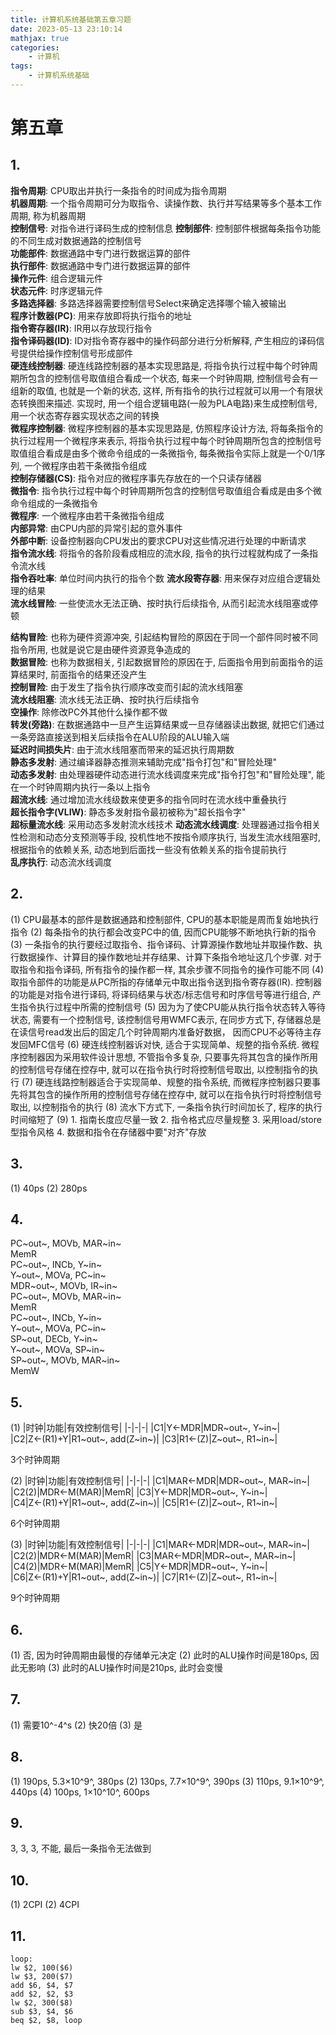 ```yaml
---
title: 计算机系统基础第五章习题
date: 2023-05-13 23:10:14
mathjax: true
categories:
    - 计算机
tags:
    - 计算机系统基础
---
```


# 第五章

## 1.
**指令周期**: CPU取出并执行一条指令的时间成为指令周期  
**机器周期**: 一个指令周期可分为取指令、读操作数、执行并写结果等多个基本工作周期, 称为机器周期  
**控制信号**: 对指令进行译码生成的控制信息
**控制部件**: 控制部件根据每条指令功能的不同生成对数据通路的控制信号  
**功能部件**: 数据通路中专门进行数据运算的部件  
**执行部件**: 数据通路中专门进行数据运算的部件  
**操作元件**: 组合逻辑元件  
**状态元件**: 时序逻辑元件  
**多路选择器**: 多路选择器需要控制信号Select来确定选择哪个输入被输出  
**程序计数器(PC)**: 用来存放即将执行指令的地址  
**指令寄存器(IR)**: IR用以存放现行指令  
**指令译码器(ID)**: ID对指令寄存器中的操作码部分进行分析解释, 产生相应的译码信号提供给操作控制信号形成部件  
**硬连线控制器**: 硬连线路控制器的基本实现思路是, 将指令执行过程中每个时钟周期所包含的控制信号取值组合看成一个状态, 每来一个时钟周期, 控制信号会有一组新的取值, 也就是一个新的状态, 这样, 所有指令的执行过程就可以用一个有限状态转换图来描述. 实现时, 用一个组合逻辑电路(一般为PLA电路)来生成控制信号, 用一个状态寄存器实现状态之间的转换  
**微程序控制器**: 微程序控制器的基本实现思路是, 仿照程序设计方法, 将每条指令的执行过程用一个微程序来表示, 将指令执行过程中每个时钟周期所包含的控制信号取值组合看成是由多个微命令组成的一条微指令, 每条微指令实际上就是一个0/1序列, 一个微程序由若干条微指令组成  
**控制存储器(CS)**: 指令对应的微程序事先存放在的一个只读存储器  
**微指令**: 指令执行过程中每个时钟周期所包含的控制信号取值组合看成是由多个微命令组成的一条微指令  
**微程序**: 一个微程序由若干条微指令组成  
**内部异常**: 由CPU内部的异常引起的意外事件  
**外部中断**: 设备控制器向CPU发出的要求CPU对这些情况进行处理的中断请求  
**指令流水线**: 将指令的各阶段看成相应的流水段, 指令的执行过程就构成了一条指令流水线  
**指令吞吐率**: 单位时间内执行的指令个数
**流水段寄存器**: 用来保存对应组合逻辑处理的结果  
**流水线冒险**: 一些使流水无法正确、按时执行后续指令, 从而引起流水线阻塞或停顿  
<!--more-->
**结构冒险**: 也称为硬件资源冲突, 引起结构冒险的原因在于同一个部件同时被不同指令所用, 也就是说它是由硬件资源竞争造成的  
**数据冒险**: 也称为数据相关, 引起数据冒险的原因在于, 后面指令用到前面指令的运算结果时, 前面指令的结果还没产生  
**控制冒险**: 由于发生了指令执行顺序改变而引起的流水线阻塞  
**流水线阻塞**: 流水线无法正确、按时执行后续指令  
**空操作**: 除修改PC外其他什么操作都不做  
**转发(旁路)**: 在数据通路中一旦产生运算结果或一旦存储器读出数据, 就把它们通过一条旁路直接送到相关后续指令在ALU阶段的ALU输入端  
**延迟时间损失片**: 由于流水线阻塞而带来的延迟执行周期数  
**静态多发射**: 通过编译器静态推测来辅助完成"指令打包"和"冒险处理"  
**动态多发射**: 由处理器硬件动态进行流水线调度来完成"指令打包"和"冒险处理", 能在一个时钟周期内执行一条以上指令  
**超流水线**: 通过增加流水线级数来使更多的指令同时在流水线中重叠执行  
**超长指令字(VLIW)**: 静态多发射指令最初被称为"超长指令字"  
**超标量流水线**: 采用动态多发射流水线技术
**动态流水线调度**: 处理器通过指令相关性检测和动态分支预测等手段, 投机性地不按指令顺序执行, 当发生流水线阻塞时, 根据指令的依赖关系, 动态地到后面找一些没有依赖关系的指令提前执行  
**乱序执行**: 动态流水线调度  

## 2.
(1) CPU最基本的部件是数据通路和控制部件, CPU的基本职能是周而复始地执行指令
(2) 每条指令的执行都会改变PC中的值, 因而CPU能够不断地执行新的指令
(3) 一条指令的执行要经过取指令、指令译码、计算源操作数地址并取操作数、执行数据操作、计算目的操作数地址并存结果、计算下条指令地址这几个步骤. 对于取指令和指令译码, 所有指令的操作都一样, 其余步骤不同指令的操作可能不同
(4) 取指令部件的功能是从PC所指的存储单元中取出指令送到指令寄存器(IR). 控制器的功能是对指令进行译码, 将译码结果与状态/标志信号和时序信号等进行组合, 产生指令执行过程中所需的控制信号
(5) 因为为了使CPU能从执行指令状态转入等待状态, 需要有一个控制信号, 该控制信号用WMFC表示, 在同步方式下, 存储器总是在读信号read发出后的固定几个时钟周期内准备好数据， 因而CPU不必等待主存发回MFC信号
(6) 硬连线控制器诉对快, 适合于实现简单、规整的指令系统. 微程序控制器因为采用软件设计思想, 不管指令多复杂, 只要事先将其包含的操作所用的控制信号存储在控存中, 就可以在指令执行时将控制信号取出, 以控制指令的执行
(7) 硬连线路控制器适合于实现简单、规整的指令系统, 而微程序控制器只要事先将其包含的操作所用的控制信号存储在控存中, 就可以在指令执行时将控制信号取出, 以控制指令的执行
(8) 流水下方式下, 一条指令执行时间加长了, 程序的执行时间缩短了
(9) 1. 指南长度应尽量一致 2. 指令格式应尽量规整 3. 采用load/store型指令风格 4. 数据和指令在存储器中要"对齐"存放

## 3.
(1) 40ps
(2) 280ps

## 4.
PC~out~, MOVb, MAR~in~  
MemR  
PC~out~, INCb, Y~in~  
Y~out~, MOVa, PC~in~  
MDR~out~, MOVb, IR~in~  
PC~out~, MOVb, MAR~in~  
MemR  
PC~out~, INCb, Y~in~  
Y~out~, MOVa, PC~in~  
SP~out, DECb, Y~in~  
Y~out~, MOVa, SP~in~  
SP~out~, MOVb, MAR~in~  
MemW  

## 5.
(1)
|时钟|功能|有效控制信号|
|-|-|-|
|C1|Y&larr;MDR|MDR~out~, Y~in~|
|C2|Z&larr;(R1)+Y|R1~out~, add(Z~in~)|
|C3|R1&larr;(Z)|Z~out~, R1~in~|

3个时钟周期

(2)
|时钟|功能|有效控制信号|
|-|-|-|
|C1|MAR&larr;MDR|MDR~out~, MAR~in~|
|C2(2)|MDR&larr;M(MAR)|MemR|
|C3|Y&larr;MDR|MDR~out~, Y~in~|
|C4|Z&larr;(R1)+Y|R1~out~, add(Z~in~)|
|C5|R1&larr;(Z)|Z~out~, R1~in~|

6个时钟周期

(3)
|时钟|功能|有效控制信号|
|-|-|-|
|C1|MAR&larr;MDR|MDR~out~, MAR~in~|
|C2(2)|MDR&larr;M(MAR)|MemR|
|C3|MAR&larr;MDR|MDR~out~, MAR~in~|
|C4(2)|MDR&larr;M(MAR)|MemR|
|C5|Y&larr;MDR|MDR~out~, Y~in~|
|C6|Z&larr;(R1)+Y|R1~out~, add(Z~in~)|
|C7|R1&larr;(Z)|Z~out~, R1~in~|

9个时钟周期

## 6.
(1) 否, 因为时钟周期由最慢的存储单元决定
(2) 此时的ALU操作时间是180ps, 因此无影响
(3) 此时的ALU操作时间是210ps, 此时会变慢

## 7.
(1) 需要10^-4^s
(2) 快20倍
(3) 是

## 8.
(1) 190ps, 5.3&times;10^9^, 380ps
(2) 130ps, 7.7&times;10^9^, 390ps
(3) 110ps, 9.1&times;10^9^, 440ps
(4) 100ps, 1&times;10^10^, 600ps

## 9.
3, 3, 3, 不能, 最后一条指令无法做到

## 10.
(1) 2CPI
(2) 4CPI

## 11.
```assembly
loop:
lw $2, 100($6)
lw $3, 200($7)
add $6, $4, $7
add $2, $2, $3 
lw $2, 300($8)
sub $3, $4, $6
beq $2, $8, loop 
```

